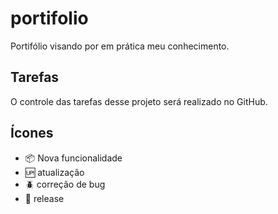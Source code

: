 # portifolio

Portifólio visando por em prática meu conhecimento.

## Tarefas

O controle das tarefas desse projeto será realizado no GitHub.

## Ícones

- :package: Nova funcionalidade
- :up: atualização
- :beetle: correção de bug
- :checkered_flag: release

